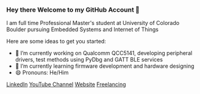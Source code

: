 ### Hey there Welcome to my GitHub Account 👋

I am full time Professional Master's student at University of Colorado Boulder pursuing Embedded Systems and Internet of Things 

Here are some ideas to get you started:

- 🔭 I’m currently working on Qualcomm QCC5141, developing peripheral drivers, test methods using PyDbg and GATT BLE services
- 🌱 I’m currently learning firmware development and hardware designing
- 😄 Pronouns: He/Him


[LinkedIn](https://www.linkedin.com/in/taheruj)    [YouTube Channel](https://www.youtube.com/channel/UCpD3cz1rT5UVTETdwMZkXzA)  [Website](http://electrofun.co.in/) [Freelancing](https://www.fiverr.com/taher1322?public_mode=true)

